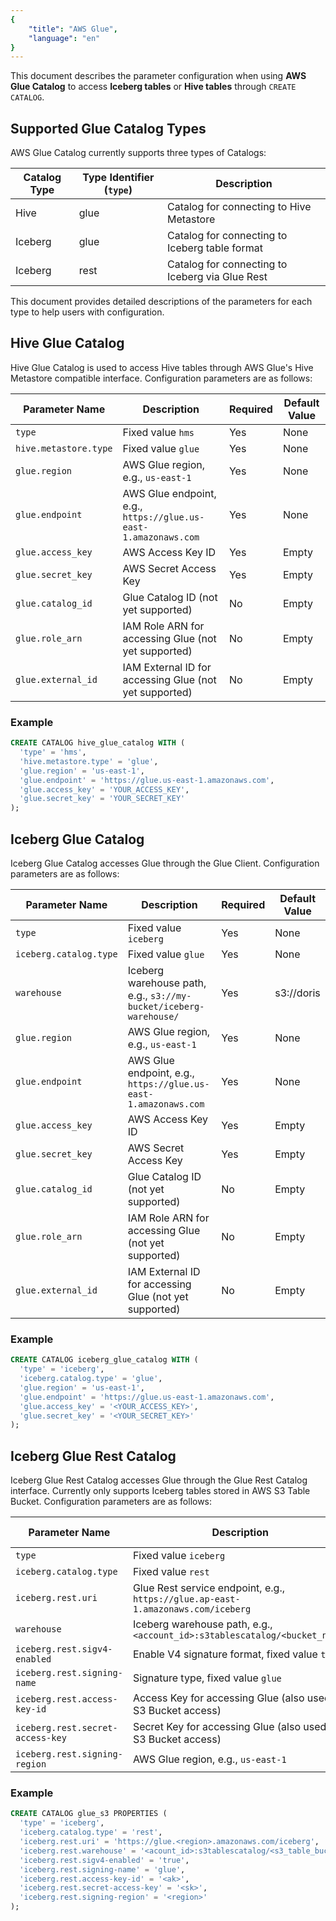 ```yaml
---
{
    "title": "AWS Glue",
    "language": "en"
}
---
```


This document describes the parameter configuration when using **AWS Glue Catalog** to access **Iceberg tables** or **Hive tables** through `CREATE CATALOG`.

## Supported Glue Catalog Types

AWS Glue Catalog currently supports three types of Catalogs:

| Catalog Type | Type Identifier (`type`) | Description                                        |
|--------------|-------------------------|----------------------------------------------------|
| Hive         | glue                    | Catalog for connecting to Hive Metastore          |
| Iceberg      | glue                    | Catalog for connecting to Iceberg table format    |
| Iceberg      | rest                    | Catalog for connecting to Iceberg via Glue Rest   |

This document provides detailed descriptions of the parameters for each type to help users with configuration.

## Hive Glue Catalog

Hive Glue Catalog is used to access Hive tables through AWS Glue's Hive Metastore compatible interface. Configuration parameters are as follows:

| Parameter Name            | Description                                                          | Required | Default Value |
|---------------------------|----------------------------------------------------------------------|----------|---------------|
| `type`                    | Fixed value `hms`                                                    | Yes      | None          |
| `hive.metastore.type`     | Fixed value `glue`                                                   | Yes      | None          |
| `glue.region`             | AWS Glue region, e.g., `us-east-1`                                  | Yes      | None          |
| `glue.endpoint`           | AWS Glue endpoint, e.g., `https://glue.us-east-1.amazonaws.com`     | Yes      | None          |
| `glue.access_key`         | AWS Access Key ID                                                    | Yes      | Empty         |
| `glue.secret_key`         | AWS Secret Access Key                                                | Yes      | Empty         |
| `glue.catalog_id`         | Glue Catalog ID (not yet supported)                                 | No       | Empty         |
| `glue.role_arn`           | IAM Role ARN for accessing Glue (not yet supported)                 | No       | Empty         |
| `glue.external_id`        | IAM External ID for accessing Glue (not yet supported)              | No       | Empty         |

### Example

```sql
CREATE CATALOG hive_glue_catalog WITH (
  'type' = 'hms',
  'hive.metastore.type' = 'glue',
  'glue.region' = 'us-east-1',
  'glue.endpoint' = 'https://glue.us-east-1.amazonaws.com',
  'glue.access_key' = 'YOUR_ACCESS_KEY',
  'glue.secret_key' = 'YOUR_SECRET_KEY'
);
```

## Iceberg Glue Catalog

Iceberg Glue Catalog accesses Glue through the Glue Client. Configuration parameters are as follows:

| Parameter Name          | Description                                                                 | Required | Default Value |
|-------------------------|-----------------------------------------------------------------------------|----------|---------------|
| `type`                  | Fixed value `iceberg`                                                       | Yes      | None          |
| `iceberg.catalog.type`  | Fixed value `glue`                                                          | Yes      | None          |
| `warehouse`             | Iceberg warehouse path, e.g., `s3://my-bucket/iceberg-warehouse/`          | Yes      | s3://doris    |
| `glue.region`           | AWS Glue region, e.g., `us-east-1`                                         | Yes      | None          |
| `glue.endpoint`         | AWS Glue endpoint, e.g., `https://glue.us-east-1.amazonaws.com`            | Yes      | None          |
| `glue.access_key`       | AWS Access Key ID                                                           | Yes      | Empty         |
| `glue.secret_key`       | AWS Secret Access Key                                                       | Yes      | Empty         |
| `glue.catalog_id`       | Glue Catalog ID (not yet supported)                                        | No       | Empty         |
| `glue.role_arn`         | IAM Role ARN for accessing Glue (not yet supported)                        | No       | Empty         |
| `glue.external_id`      | IAM External ID for accessing Glue (not yet supported)                     | No       | Empty         |

### Example

```sql
CREATE CATALOG iceberg_glue_catalog WITH (
  'type' = 'iceberg',
  'iceberg.catalog.type' = 'glue',
  'glue.region' = 'us-east-1',
  'glue.endpoint' = 'https://glue.us-east-1.amazonaws.com',
  'glue.access_key' = '<YOUR_ACCESS_KEY>',
  'glue.secret_key' = '<YOUR_SECRET_KEY>'
);
```

## Iceberg Glue Rest Catalog

Iceberg Glue Rest Catalog accesses Glue through the Glue Rest Catalog interface. Currently only supports Iceberg tables stored in AWS S3 Table Bucket. Configuration parameters are as follows:

| Parameter Name                   | Description                                                                     | Required | Default Value |
|----------------------------------|---------------------------------------------------------------------------------|----------|---------------|
| `type`                           | Fixed value `iceberg`                                                           | Yes      | None          |
| `iceberg.catalog.type`           | Fixed value `rest`                                                              | Yes      | None          |
| `iceberg.rest.uri`               | Glue Rest service endpoint, e.g., `https://glue.ap-east-1.amazonaws.com/iceberg` | Yes      | None          |
| `warehouse`                      | Iceberg warehouse path, e.g., `<account_id>:s3tablescatalog/<bucket_name>`     | Yes      | None          |
| `iceberg.rest.sigv4-enabled`     | Enable V4 signature format, fixed value `true`                                 | Yes      | None          |
| `iceberg.rest.signing-name`      | Signature type, fixed value `glue`                                             | Yes      | Empty         |
| `iceberg.rest.access-key-id`     | Access Key for accessing Glue (also used for S3 Bucket access)                | Yes      | Empty         |
| `iceberg.rest.secret-access-key` | Secret Key for accessing Glue (also used for S3 Bucket access)                | Yes      | Empty         |
| `iceberg.rest.signing-region`    | AWS Glue region, e.g., `us-east-1`                                             | Yes      | Empty         |

### Example

```sql
CREATE CATALOG glue_s3 PROPERTIES (
  'type' = 'iceberg',
  'iceberg.catalog.type' = 'rest',
  'iceberg.rest.uri' = 'https://glue.<region>.amazonaws.com/iceberg',
  'iceberg.rest.warehouse' = '<acount_id>:s3tablescatalog/<s3_table_bucket_name>',
  'iceberg.rest.sigv4-enabled' = 'true',
  'iceberg.rest.signing-name' = 'glue',
  'iceberg.rest.access-key-id' = '<ak>',
  'iceberg.rest.secret-access-key' = '<sk>',
  'iceberg.rest.signing-region' = '<region>'
);
```